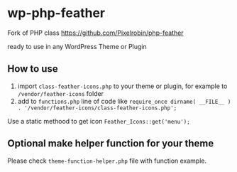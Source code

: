# wp-php-feather

Fork of PHP class https://github.com/Pixelrobin/php-feather

ready to use in any WordPress Theme or Plugin


## How to use

1. import `class-feather-icons.php` to your theme or plugin, for example to `/vendor/feather-icons` folder
2. add to `functions.php` line of code like `require_once dirname( __FILE__ )  . '/vendor/feather-icons/class-feather-icons.php';`

Use a static methood to get icon `Feather_Icons::get('menu');`


## Optional make helper function for your theme

Please check `theme-function-helper.php` file with function example.
